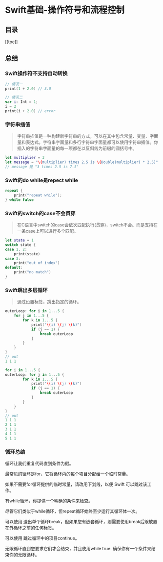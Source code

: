 # Swift基础-操作符号和流程控制

## 目录

[[toc]]

## 总结

### Swift操作符不支持自动转换

```swift
// 情况一
print(1 + 2.0) // 3.0

// 情况二
var i: Int = 1;
i = 2
print(i + 2.0) // error

```

### 字符串插值

> 字符串插值是一种构建新字符串的方式，可以在其中包含常量、变量、字面量和表达式。字符串字面量和多行字符串字面量都可以使用字符串插值。你插入的字符串字面量的每一项都在以反斜线为前缀的圆括号中。

```swift
let multiplier = 3
let message = "\(multiplier) times 2.5 is \(Double(multiplier) * 2.5)"
// message 是 "3 times 2.5 is 7.5"
```

### Swift的do while是repect while

```swift
repeat {
    print("repeat while");
} while false
```

### Swift的switch的case不会贯穿

> 在C语言中switch的case会依次匹配执行(贯穿)，switch不会。而是支持在一条case上可以进行多个匹配。

```swift
let state = 1
switch state {
case 1, 2:
    print(state)
case 3:
    print("out of index")
default:
    print("no match")
}
```

### Swift跳出多层循环

> 通过设置标签，跳出指定的循环。

```swift
outerLoop: for i in 1...5 {
    for j in 1...5 {
        for k in 1...5 {
            print("\(i) \(j) \(k)")
            if (j == 1) {
                break outerLoop
            }
        }
    }
}
// out
1 1 1

for i in 1...5 {
outerLoop: for j in 1...5 {
        for k in 1...5 {
            print("\(i) \(j) \(k)")
            if (j == 1) {
                break outerLoop
            }
        }
    }
}
// out
1 1 1
2 1 1
3 1 1
4 1 1
5 1 1
```

### 循环总结

循环让我们重复代码直到条件为假。

最常见的循环是for，它将循环内的每个项目分配给一个临时常量。

如果不需要for循环提供的临时常量，请改用下划线，以便 Swift 可以跳过该工作。

有while循环，你提供一个明确的条件来检查。

尽管它们类似于while循环，但repeat循环始终至少运行其循环体一次。

可以使用 退出单个循环break，但如果您有嵌套循环，则需要使用break后跟放置在外循环之前的任何标签。

可以使用 跳过循环中的项目continue。

无限循环直到您要求它们才会结束，并且使用while true. 确保你有一个条件来结束你的无限循环。
